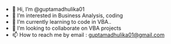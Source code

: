 - 👋 Hi, I’m @guptamadhulika01
- 👀 I’m interested in Business Analysis, coding
- 🌱 I’m currently learning to code in VBA..
- 💞️ I’m looking to collaborate on VBA projects
- 📫 How to reach me by email : guptamadhulika01@gmail.com

<!---
guptamadhulika01/guptamadhulika01 is a ✨ special ✨ repository because its `README.md` (this file) appears on your GitHub profile.
You can click the Preview link to take a look at your changes.
--->
